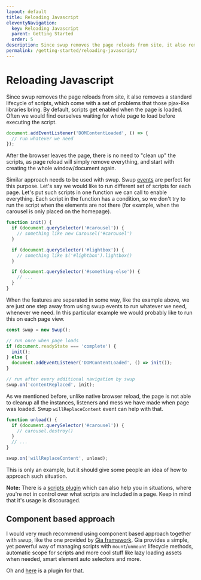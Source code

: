 ```yaml
---
layout: default
title: Reloading Javascript
eleventyNavigation:
  key: Reloading Javascript
  parent: Getting Started
  order: 5
description: Since swup removes the page reloads from site, it also removes a standard lifecycle of scripts
permalink: /getting-started/reloading-javascript/
---
```


# Reloading Javascript

Since swup removes the page reloads from site, it also removes a standard lifecycle of scripts, which come with a set of problems that those pjax-like libraries bring.
By default, scripts get enabled when the page is loaded. Often we would find ourselves waiting for whole page to load before executing the script.

```javascript
document.addEventListener('DOMContentLoaded', () => {
  // run whatever we need
});
```

After the browser leaves the page, there is no need to "clean up" the scripts, as page reload will simply remove everything, and start with creating the whole window/document again.

Similar approach needs to be used with swup.
Swup [events](/events/) are perfect for this purpose.
Let's say we would like to run different set of scripts for each page.
Let's put such scripts in one function we can call to enable everything.
Each script in the function has a condition, so we don't try to run the script when the elements are not there (for example, when the carousel is only placed on the homepage).

```javascript
function init() {
  if (document.querySelector('#carousel')) {
    // something like new Carousel('#carousel')
  }

  if (document.querySelector('#lightbox')) {
    // something like $('#lightbox').lightbox()
  }

  if (document.querySelector('#something-else')) {
    // ...
  }
}
```

When the features are separated in some way, like the example above, we are just one step away from using swup events to run whatever we need, whenever we need.
In this particular example we would probably like to run this on each page view.

```javascript
const swup = new Swup();

// run once when page loads
if (document.readyState === 'complete') {
  init();
} else {
  document.addEventListener('DOMContentLoaded', () => init());
}

// run after every additional navigation by swup
swup.on('contentReplaced', init);
```

As we mentioned before, unlike native browser reload, the page is not able to cleanup all the instances, listeners and mess we have made when page was loaded.
Swup `willReplaceContent` event can help with that.

```javascript
function unload() {
  if (document.querySelector('#carousel')) {
    // carousel.destroy()
  }
  // ...
}

swup.on('willReplaceContent', unload);
```

This is only an example, but it should give some people an idea of how to approach such situation.

**Note:** There is a [scripts plugin](/plugins/scripts-plugin/) which can also help you in situations,
where you're not in control over what scripts are included in a page.
Keep in mind that it's usage is discouraged.

## Component based approach

I would very much recommend using component based approach together with swup, like the one provided by [Gia framework](https://github.com/giantcz/gia).
Gia provides a simple, yet powerful way of managing scripts with `mount`/`unmount` lifecycle methods,
automatic scope for scripts and more cool stuff like lazy loading assets when needed, smart element auto selectors and more.

Oh and [here](/plugins/gia-plugin/) is a plugin for that.
